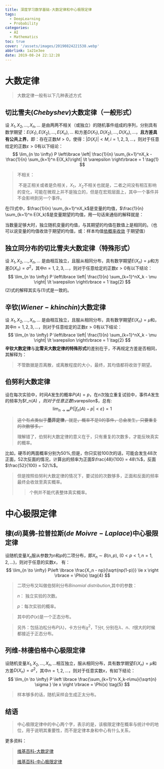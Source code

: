 ```yaml
---
title: 深度学习数学基础-大数定律和中心极限定律
tags:
  - DeepLearning
  - Probability
categories:
  - AI
  - Mathematics
toc: true
cover: '/assets/images/20190824221538.webp'
abbrlink: 1a21e3ee
date: 2019-08-24 22:12:28
---
```


# 大数定律

> 大数定律一般有以下几种表述方式

<!-- more -->

## 切比雪夫($Chebyshev$)大数定律（一般形式）

设 $X_1,X_2,\dots, X_n, \dots$ 是由两两不相关（或独立）的随机事件组成的序列，分别具有数学期望：$E(X_1),E(X_2),\dots,E(X_n)
,\dots$ 和方差$D(X_1),D(X_2),\dots,D(X_n),\dots$，**且方差具有公共上界**，即：存在正数$M\gt0$，使得：$|D(X_i)| \lt M,
i=1,2,3,\dots$，则对于任意给定的正数$\varepsilon \gt 0$有以下结论：
$$
\lim_{n \to \infty} P \left\lbrace \left| \frac{1}{n} \sum_{k=1}^nX_k - \frac{1}{n} \sum_{k=1}^n E(X_k)\right| \lt
\varepsilon \right\rbrace = 1
\tag{1}
$$

> 不相关：
>
> ​ 不是正相关或者是负相关，$X_1，X_2$不相关也就是，二者之间没有相互影响的变化，可能在微观上并不是独立的，但是在宏观层面上，其中一个事件并不会影响到另一个事件。

在$(1)$式中，$\frac{1}{n} \sum_{k=1}^nX_k$是变量的均值，$\frac{1}{n} \sum_{k=1}^n E(X_k)$是变量期望的均值，用一句话来通俗的解释就是：

>
当数量足够大时，独立随机变量的均值，与其期望的均值在数值上是相同的。（也可以说变量的均值收敛于期望的均值，或：样本均值[依概率收敛](https://zh.wikipedia.org/wiki/依概率收敛)
于期望值）

## 独立同分布的切比雪夫大数定律（特殊形式）

设 $X_1,X_2,\dots, X_n, \dots$ 是由相互独立，且服从相同分布，具有数学期望$E(X_n) = \mu$和方差$D(X_n)
=\sigma^2$，其中$n=1,2,3,\dots$，则对于任意给定的正数$\varepsilon \gt 0$有以下结论：
$$
\lim_{n \to \infty} P \left\lbrace \left| \frac{1}{n} \sum_{k=1}^nX_k - \mu \right| \lt \varepsilon \right\rbrace = 1
\tag{2}
$$
$(2)$式的解释其实与(1)式是一致的。

## 辛钦($Wiener-khinchin$)大数定律

设 $X_1,X_2,\dots, X_n, \dots$ 是由相互独立，且服从相同分布，具有数学期望$E(X_n) =
\mu$和，其中$n=1,2,3,\dots$，则对于任意给定的正数$\varepsilon \gt 0$有以下结论：
$$
\lim_{n \to \infty} P \left\lbrace \left| \frac{1}{n} \sum_{k=1}^nX_k - \mu \right| \lt \varepsilon \right\rbrace = 1
\tag{2}
$$
**辛钦大数定律**与**比雪夫大数定律的特殊形式**的差别在于，不再规定方差是否相同，其解释为：

> 不管数据是否离散，或离散程度的大小，最终，其均值都将收敛于期望。

## 伯努利大数定律

设在每次实验中，时间$A$发生的概率$P(A) = p$，在$n$次独立重复试验中，事件$A$发生的频率为$f_n(A)
$，则对于任意正数$\varepsilon$，总有:
$$
\lim_{n \to \infty} P \left\lbrace \left | f_n(A) -p \right | \lt \varepsilon \right \rbrace = 1
\tag{3}
$$

> ~~这个有点类似于**墨菲定律**，就是，概率不是$0$的事件，总会发生，只要重复的次数够多。~~
>
> 理解错了，伯努利大数定律的意义在于，只有重复的次数多，才能反映真实的概率。
>
>
比如，硬币的两面概率分别为$50\%$,但是，你只实验100次的话，可能会发生48次正面，52次反面的情况，计算出的频率为正面$\frac{48}{100} =
48\%$，反面$\frac{52}{100} = 52\%$。
>
> 但是按照伯努利大数定律的情况下，要试验的次数够多，正面和反面的频率最终会收敛至真实概率。
>
> > 个例并不能代表整体真实概率。

# 中心极限定律

## 棣($d\grave{i}$)莫佛-拉普拉斯($de\ Moivre - Laplace$)中心极限定律

设随机变量$X_n$服从参数为$n$和$p$的二项分布，即$X_n \sim B(n,p),\ (0 \lt p \lt 1, n=1,2,\dots )$，则对于任意的实数$x$， 有：
$$
\lim_{n \to \infty} P\left \lbrace \frac{X_n - np}{\sqrt{np(1-p)}} \le x \right \rbrace = \Phi(x)
\tag{4}
$$


> 二项分布又叫做伯努利分布$Binomial\ distribution$,其中的参数：
>
> $n$： 独立实验的次数。
>
> $p$：每次实验的概率。

> 其中的$\Phi(x)$是一个正态分布。

> 另外：包括泊松分布$P(\lambda)$，卡方分布$\chi^2$，T分$t$, 分别在$\lambda、n、t$很大的时候都接近于正态分布。

## 列维-林德伯格中心极限定律

设随机变量$X_1,X_2,\dots,X_n,\dots$相互独立，服从相同分布，具有数学期望$E(X_n) = \mu$和方差$D(X_n) =
\sigma^2$，其中$n=1,2,\dots$，则对于任意实数$x$，有如下结论：
$$
\lim_{n \to \infty} P \left \lbrace \frac{\sum_{k=1}^n X_k-n\mu}{\sqrt{n} \sigma } \le x \right \rbrace = \Phi(x)
\tag{5}
$$

> 样本够多的话，随机采样会生成正太分布。

## 结语

> 中心极限定律中的中心两个字，表示的是，该极限定律在概率与统计中的地位，用于说明其重要性，而不是定律本身和中心有什么关系，

更多资料：

> [维基百科-大数定律](https://zh.wikipedia.org/wiki/%E5%A4%A7%E6%95%B0%E5%AE%9A%E5%BE%8B)
>
> [维基百科-中心极限定律](https://zh.wikipedia.org/wiki/中心极限定理)
